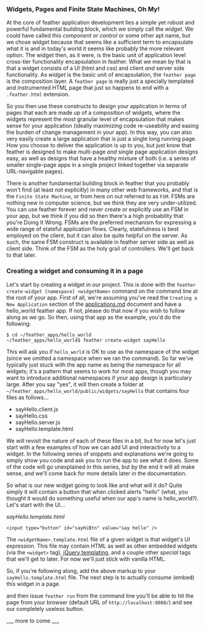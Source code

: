 ### Widgets, Pages and Finite State Machines, Oh My!
At the core of feather application development lies a simple yet robust and powerful fundamental building block, which we simply call the _widget_. We could have called this _component_ or _control_ or some other apt name, but we chose widget because that seems like a sufficient term to encapsulate what it is and in today's world it seems like probably the more relevant option. The widget then, as it were, is the basic unit of application level cross-tier functionality encapsulation in feather. What we mean by that is that a widget consists of a UI (html and css) and client _and_ server side functionality. As _widget_ is the basic unit of encapsulation, the `feather page` is the composition layer. A `feather page` is really just a specially templated and instrumented HTML page that just so happens to end with a `.feather.html` extension. 

So you then use these constructs to design your application in terms of pages that each are made up of a composition of widgets, where the widgets represent the most granular level of encapsulation that makes sense for your application (ideally maximizing code re-useability and easing the burden of change management in your app). In this way, you can also very easily create a large application that is just a single long running page. How you choose to deliver the application is up to you, but just know that feather is designed to make multi-page _and_ single page application designs easy, as well as designs that have a healthy mixture of both (i.e. a series of smaller single-page apps in a single project linked together via separate URL-navigable pages).

There is another fundamental building block in feather that you probably won't find (at least not explicitly) in many other web frameworks, and that is the `Finite State Machine`, or from here on out referred to as `FSM`. FSMs are nothing new in computer science, but we think they are very under-utilized. You can use feather forever and never create or explicitly use an FSM in your app, but we think if you did so then there's a high probability that you're Doing It Wrong. FSMs are the preferred mechanism for expressing a wide range of stateful application flows. Clearly, statefulness is best employed on the client, but it can also be quite helpful on the server. As such, the same FSM construct is available in feather server side as well as client side. Think of the FSM as the holy grail of controllers. We'll get back to that later.

### Creating a widget and consuming it in a page
Let's start by creating a widget in our project. This is done with the `feather create-widget [namespace] <widgetName>` command on the command line at the root of your app. First of all, we're assuming you've read the `Creating a New Application` section of the [applications.md](applications.md) document and have a hello_world feather app. If not, please do that now if you wish to follow along as we go. So then, using that app as the example, you'd do the following:

    $ cd ~/feather_apps/hello_world
    ~/feather_apps/hello_world$ feather create-widget sayHello

This will ask you if `hello_world` is OK to use as the namespace of the widget (since we omitted a namespace when we ran the command). So far we've typically just stuck with the app name as being the namespace for all widgets; it's a pattern that seems to work for most apps, though you may want to introduce additional namespaces if your app design is particulary large. After you say "yes", it will then create a folder at ` ~/feather_apps/hello_world/public/widgets/sayHello` that contains four files as follows...

  * sayHello.client.js
  * sayHello.css
  * sayHello.server.js
  * sayHello.template.html

We will revisit the nature of each of these files in a bit, but for now let's just start with a few examples of how we can add UI and interactivity to a widget. In the following series of snippets and explanations we're going to simply show you code and ask you to run the app to see what it does. Some of the code will go unexplained in this series, but by the end it will all make sense, and we'll come back for more details later in the documentation.

So what is our new widget going to look like and what will it do? Quite simply it will contain a button that when clicked alerts "hello" (what, you thought it would do something useful when our app's name is hello_world?). Let's start with the UI...

_sayHello.template.html_

    <input type="button" id="sayHiBtn" value="say hello" />

The `<widgetName>.template.html` file of a given widget is that widget's UI expression. This file may contain HTML as well as other embedded widgets (via the `<widget>` tag), [jQuery templating](http://api.jquery.com/category/plugins/templates/), and a couple other _special_ tags that we'll get to later. For now we'll just stick with vanilla HTML.

So, if you're following along, add the above markup to your `sayHello.template.html` file. The next step is to actually consume (embed) this widget in a page. 

and then issue `feather run` from the command line you'll be able to hit the page from your browser (default URL of `http://localhost:8080/`) and see our completely useless button.



___ more to come ___